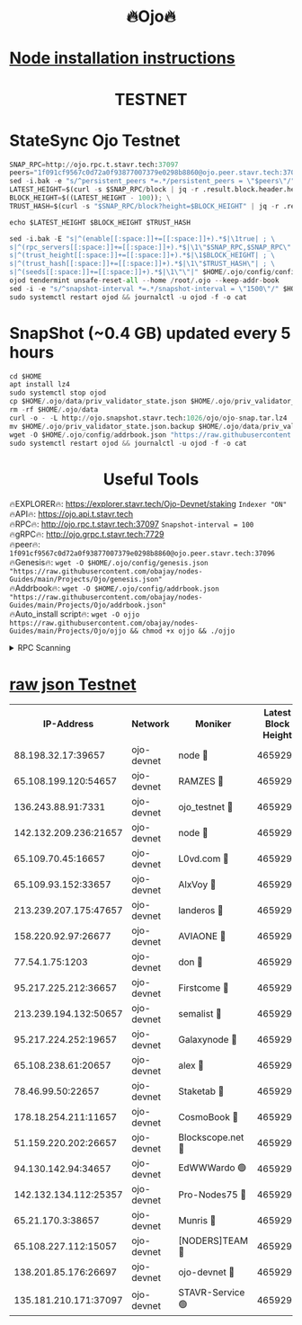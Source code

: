 <h1 align="center"> 🔥Ojo🔥</h1>

[Node installation instructions](https://github.com/obajay/nodes-Guides/tree/main/Projects/Ojo)
=

<h1 align="center"> TESTNET</h1>

# StateSync Ojo Testnet
```python
SNAP_RPC=http://ojo.rpc.t.stavr.tech:37097
peers="1f091cf9567c0d72a0f93877007379e0298b8860@ojo.peer.stavr.tech:37096"
sed -i.bak -e "s/^persistent_peers *=.*/persistent_peers = \"$peers\"/" $HOME/.ojo/config/config.toml
LATEST_HEIGHT=$(curl -s $SNAP_RPC/block | jq -r .result.block.header.height); \
BLOCK_HEIGHT=$((LATEST_HEIGHT - 100)); \
TRUST_HASH=$(curl -s "$SNAP_RPC/block?height=$BLOCK_HEIGHT" | jq -r .result.block_id.hash)

echo $LATEST_HEIGHT $BLOCK_HEIGHT $TRUST_HASH

sed -i.bak -E "s|^(enable[[:space:]]+=[[:space:]]+).*$|\1true| ; \
s|^(rpc_servers[[:space:]]+=[[:space:]]+).*$|\1\"$SNAP_RPC,$SNAP_RPC\"| ; \
s|^(trust_height[[:space:]]+=[[:space:]]+).*$|\1$BLOCK_HEIGHT| ; \
s|^(trust_hash[[:space:]]+=[[:space:]]+).*$|\1\"$TRUST_HASH\"| ; \
s|^(seeds[[:space:]]+=[[:space:]]+).*$|\1\"\"|" $HOME/.ojo/config/config.toml
ojod tendermint unsafe-reset-all --home /root/.ojo --keep-addr-book
sed -i -e "s/^snapshot-interval *=.*/snapshot-interval = \"1500\"/" $HOME/.ojo/config/app.toml
sudo systemctl restart ojod && journalctl -u ojod -f -o cat
```
# SnapShot (~0.4 GB) updated every 5 hours
```python
cd $HOME
apt install lz4
sudo systemctl stop ojod
cp $HOME/.ojo/data/priv_validator_state.json $HOME/.ojo/priv_validator_state.json.backup
rm -rf $HOME/.ojo/data
curl -o - -L http://ojo.snapshot.stavr.tech:1026/ojo/ojo-snap.tar.lz4 | lz4 -c -d - | tar -x -C $HOME/.ojo --strip-components 2
mv $HOME/.ojo/priv_validator_state.json.backup $HOME/.ojo/data/priv_validator_state.json
wget -O $HOME/.ojo/config/addrbook.json "https://raw.githubusercontent.com/obajay/nodes-Guides/main/Projects/Ojo/addrbook.json"
sudo systemctl restart ojod && journalctl -u ojod -f -o cat
```
 <h1 align="center"> Useful Tools</h1>

🔥EXPLORER🔥:        https://explorer.stavr.tech/Ojo-Devnet/staking        `Indexer "ON"` \
🔥API🔥:                     https://ojo.api.t.stavr.tech \
🔥RPC🔥:                    http://ojo.rpc.t.stavr.tech:37097              `Snapshot-interval = 100` \
🔥gRPC🔥:                  http://ojo.grpc.t.stavr.tech:7729 \
🔥peer🔥:                   `1f091cf9567c0d72a0f93877007379e0298b8860@ojo.peer.stavr.tech:37096` \
🔥Genesis🔥:    ```wget -O $HOME/.ojo/config/genesis.json "https://raw.githubusercontent.com/obajay/nodes-Guides/main/Projects/Ojo/genesis.json"``` \
🔥Addrbook🔥:    ```wget -O $HOME/.ojo/config/addrbook.json "https://raw.githubusercontent.com/obajay/nodes-Guides/main/Projects/Ojo/addrbook.json"``` \
🔥Auto_install script🔥: ```wget -O ojjo https://raw.githubusercontent.com/obajay/nodes-Guides/main/Projects/Ojo/ojjo && chmod +x ojjo && ./ojjo```


<details>
<summary>RPC Scanning</summary>

<h2 align="center"> We scan nodes in real time every 4 hours. And we provide the final result of RPC endpoints.
We cannot influence the operation of these nodes in any way. </h2>


```python
If Voting Power is higher than 0 --> then the Node is a validator of the network and may be subject to attack and be a potential threat to the chain.
```
```python
We marked such validators with a red symbol
```

</details>

[raw json Testnet](https://rpc-check.ojot.stavr.tech/ojot/rpc-ojot-result.json)
=


<table><tr><th>IP-Address</th><th>Network</th><th>Moniker</th><th>Latest Block Height</th><th>Earliest Block Height</th><th>Catching Up</th><th>Tx Index</th><th>Voting Power</th><th>Scan Time</th></tr><tr><td>88.198.32.17:39657</td><td>ojo-devnet</td><td>node 🔴</td><td>4659297</td><td>300001</td><td>False</td><td>on</td><td>65654</td><td>2023-12-25T19:23:38.214410551UTC</td></tr><tr><td>65.108.199.120:54657</td><td>ojo-devnet</td><td>RAMZES 🔴</td><td>4659292</td><td>306156</td><td>False</td><td>on</td><td>15420</td><td>2023-12-25T19:23:12.911558669UTC</td></tr><tr><td>136.243.88.91:7331</td><td>ojo-devnet</td><td>ojo_testnet 🔴</td><td>4659294</td><td>308845</td><td>False</td><td>on</td><td>1000</td><td>2023-12-25T19:23:19.294278692UTC</td></tr><tr><td>142.132.209.236:21657</td><td>ojo-devnet</td><td>node 🔴</td><td>4659296</td><td>350001</td><td>False</td><td>on</td><td>1999</td><td>2023-12-25T19:23:35.131625302UTC</td></tr><tr><td>65.109.70.45:16657</td><td>ojo-devnet</td><td>L0vd.com 🔴</td><td>4659299</td><td>695918</td><td>False</td><td>off</td><td>998</td><td>2023-12-25T19:23:48.101901991UTC</td></tr><tr><td>65.109.93.152:33657</td><td>ojo-devnet</td><td>AlxVoy 🔴</td><td>4659296</td><td>2319801</td><td>False</td><td>on</td><td>4536782</td><td>2023-12-25T19:23:34.874964856UTC</td></tr><tr><td>213.239.207.175:47657</td><td>ojo-devnet</td><td>landeros 🔴</td><td>4659295</td><td>2714001</td><td>False</td><td>off</td><td>11083</td><td>2023-12-25T19:23:30.188410274UTC</td></tr><tr><td>158.220.92.97:26677</td><td>ojo-devnet</td><td>AVIAONE 🔴</td><td>4659295</td><td>2754001</td><td>False</td><td>on</td><td>13867</td><td>2023-12-25T19:23:29.938776152UTC</td></tr><tr><td>77.54.1.75:1203</td><td>ojo-devnet</td><td>don 🔴</td><td>4659297</td><td>2906401</td><td>False</td><td>on</td><td>10</td><td>2023-12-25T19:23:37.961255587UTC</td></tr><tr><td>95.217.225.212:36657</td><td>ojo-devnet</td><td>Firstcome 🔴</td><td>4659293</td><td>2985946</td><td>False</td><td>on</td><td>13566</td><td>2023-12-25T19:23:19.035905155UTC</td></tr><tr><td>213.239.194.132:50657</td><td>ojo-devnet</td><td>semalist 🔴</td><td>4659292</td><td>3223522</td><td>False</td><td>on</td><td>19037</td><td>2023-12-25T19:23:13.193818191UTC</td></tr><tr><td>95.217.224.252:19657</td><td>ojo-devnet</td><td>Galaxynode 🔴</td><td>4659298</td><td>3685492</td><td>False</td><td>on</td><td>11888</td><td>2023-12-25T19:23:42.980982153UTC</td></tr><tr><td>65.108.238.61:20657</td><td>ojo-devnet</td><td>alex 🔴</td><td>4659292</td><td>4158001</td><td>False</td><td>on</td><td>11359</td><td>2023-12-25T19:23:12.463337812UTC</td></tr><tr><td>78.46.99.50:22657</td><td>ojo-devnet</td><td>Staketab 🔴</td><td>4659299</td><td>4254801</td><td>False</td><td>on</td><td>1276</td><td>2023-12-25T19:23:48.368865302UTC</td></tr><tr><td>178.18.254.211:11657</td><td>ojo-devnet</td><td>CosmoBook 🔴</td><td>4659297</td><td>4392001</td><td>False</td><td>off</td><td>1057</td><td>2023-12-25T19:23:37.538923018UTC</td></tr><tr><td>51.159.220.202:26657</td><td>ojo-devnet</td><td>Blockscope.net 🔴</td><td>4659292</td><td>4425001</td><td>False</td><td>on</td><td>981</td><td>2023-12-25T19:23:12.093592386UTC</td></tr><tr><td>94.130.142.94:34657</td><td>ojo-devnet</td><td>EdWWWardo 🟢</td><td>4659296</td><td>4438946</td><td>False</td><td>on</td><td>0</td><td>2023-12-25T19:23:32.470884923UTC</td></tr><tr><td>142.132.134.112:25357</td><td>ojo-devnet</td><td>Pro-Nodes75 🔴</td><td>4659293</td><td>4559293</td><td>False</td><td>on</td><td>24651</td><td>2023-12-25T19:23:16.182616289UTC</td></tr><tr><td>65.21.170.3:38657</td><td>ojo-devnet</td><td>Munris 🔴</td><td>4659293</td><td>4559293</td><td>False</td><td>off</td><td>20123</td><td>2023-12-25T19:23:18.705733354UTC</td></tr><tr><td>65.108.227.112:15057</td><td>ojo-devnet</td><td>[NODERS]TEAM 🔴</td><td>4659298</td><td>4559298</td><td>False</td><td>off</td><td>9999</td><td>2023-12-25T19:23:43.364163529UTC</td></tr><tr><td>138.201.85.176:26697</td><td>ojo-devnet</td><td>ojo-devnet 🔴</td><td>4659299</td><td>4559299</td><td>False</td><td>on</td><td>1000024000</td><td>2023-12-25T19:23:47.730744358UTC</td></tr><tr><td>135.181.210.171:37097</td><td>ojo-devnet</td><td>STAVR-Service 🟢</td><td>4659292</td><td>4657001</td><td>False</td><td>on</td><td>0</td><td>2023-12-25T19:23:13.914075763UTC</td></tr></table>